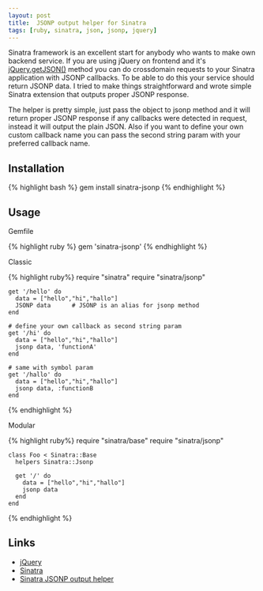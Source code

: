 ```yaml
---
layout: post
title:  JSONP output helper for Sinatra
tags: [ruby, sinatra, json, jsonp, jquery]
---
```


Sinatra framework is an excellent start for anybody who wants to make own backend service. If you are using jQuery on frontend and
it's [jQuery.getJSON()](http://api.jquery.com/jQuery.getJSON) method you can do crossdomain requests
to your Sinatra application with JSONP callbacks. To be able to do this your service should return JSONP data. I tried to make things straightforward
and wrote simple Sinatra extension that outputs proper JSONP response.

The helper is pretty simple, just pass the object to jsonp method and it will return proper JSONP response if any callbacks were
detected in request, instead it will output the plain JSON. Also if you want to define your own custom callback name you can pass
the second string param with your preferred callback name.


Installation
------------

{% highlight bash %}
gem install sinatra-jsonp
{% endhighlight %}


Usage
-----

Gemfile

{% highlight ruby %}
gem 'sinatra-jsonp'
{% endhighlight %}

Classic

{% highlight ruby%}
    require "sinatra"
    require "sinatra/jsonp"

    get '/hello' do
      data = ["hello","hi","hallo"]
      JSONP data      # JSONP is an alias for jsonp method
    end

    # define your own callback as second string param
    get '/hi' do
      data = ["hello","hi","hallo"]
      jsonp data, 'functionA'
    end

    # same with symbol param
    get '/hallo' do
      data = ["hello","hi","hallo"]
      jsonp data, :functionB
    end
{% endhighlight %}

Modular

{% highlight ruby%}
    require "sinatra/base"
    require "sinatra/jsonp"

    class Foo < Sinatra::Base
      helpers Sinatra::Jsonp

      get '/' do
        data = ["hello","hi","hallo"]
        jsonp data
      end
    end
{% endhighlight %}


Links
-----

* [jQuery](http://jquery.com)
* [Sinatra](http://www.sinatrarb.com)
* [Sinatra JSONP output helper](http://github.com/shtirlic/sinatra-jsonp)



